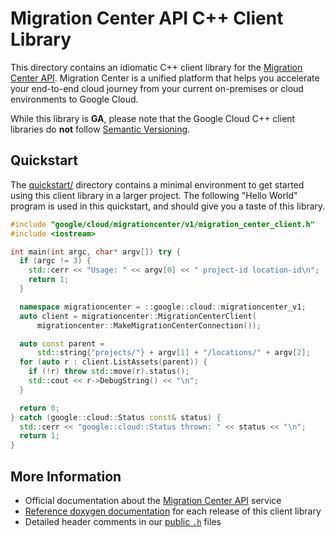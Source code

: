 # Migration Center API C++ Client Library

This directory contains an idiomatic C++ client library for the
[Migration Center API][cloud-service-docs]. Migration Center is a unified
platform that helps you accelerate your end-to-end cloud journey from your
current on-premises or cloud environments to Google Cloud.

While this library is **GA**, please note that the Google Cloud C++ client
libraries do **not** follow [Semantic Versioning](https://semver.org/).

## Quickstart

The [quickstart/](quickstart/README.md) directory contains a minimal environment
to get started using this client library in a larger project. The following
"Hello World" program is used in this quickstart, and should give you a taste of
this library.

<!-- inject-quickstart-start -->

```cc
#include "google/cloud/migrationcenter/v1/migration_center_client.h"
#include <iostream>

int main(int argc, char* argv[]) try {
  if (argc != 3) {
    std::cerr << "Usage: " << argv[0] << " project-id location-id\n";
    return 1;
  }

  namespace migrationcenter = ::google::cloud::migrationcenter_v1;
  auto client = migrationcenter::MigrationCenterClient(
      migrationcenter::MakeMigrationCenterConnection());

  auto const parent =
      std::string{"projects/"} + argv[1] + "/locations/" + argv[2];
  for (auto r : client.ListAssets(parent)) {
    if (!r) throw std::move(r).status();
    std::cout << r->DebugString() << "\n";
  }

  return 0;
} catch (google::cloud::Status const& status) {
  std::cerr << "google::cloud::Status thrown: " << status << "\n";
  return 1;
}
```

<!-- inject-quickstart-end -->

## More Information

- Official documentation about the [Migration Center API][cloud-service-docs]
  service
- [Reference doxygen documentation][doxygen-link] for each release of this
  client library
- Detailed header comments in our [public `.h`][source-link] files

[cloud-service-docs]: https://cloud.google.com/migration-center
[doxygen-link]: https://cloud.google.com/cpp/docs/reference/migrationcenter/latest/
[source-link]: https://github.com/googleapis/google-cloud-cpp/tree/main/google/cloud/migrationcenter
